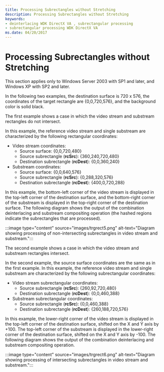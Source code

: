 ```yaml
---
title: Processing Subrectangles without Stretching
description: Processing Subrectangles without Stretching
keywords:
- deinterlacing WDK DirectX VA , subrectangular processing
- subrectangular processing WDK DirectX VA
ms.date: 04/20/2017
---
```


# Processing Subrectangles without Stretching

This section applies only to Windows Server 2003 with SP1 and later, and Windows XP with SP2 and later.

In the following two examples, the destination surface is 720 x 576, the coordinates of the target rectangle are {0,0,720,576}, and the background color is solid black.

The first example shows a case in which the video stream and substream rectangles do not intersect.

In this example, the reference video stream and single substream are characterized by the following rectangular coordinates:

* Video stream coordinates:
  * Source surface: {0,0,720,480}
  * Source subrectangle (**rcSrc**): {360,240,720,480}
  * Destination subrectangle (**rcDest**): {0,0,360,240}
* Substream coordinates:
  * Source surface: {0,0,640,576}
  * Source subrectangle (**rcSrc**): {0,288,320,576}
  * Destination subrectangle (**rcDest**): {400,0,720,288}

In this example, the bottom-left corner of the video stream is displayed in the top-left corner of the destination surface, and the bottom-right corner of the substream is displayed in the top-right corner of the destination surface. The following diagram shows the output of the combination deinterlacing and substream compositing operation (the hashed regions indicate the subrectangles that are processed).

:::image type="content" source="images/trgrect5.png" alt-text="Diagram showing processing of non-intersecting subrectangles in video stream and substream.":::

The second example shows a case in which the video stream and substream rectangles intersect.

In the second example, the source surface coordinates are the same as in the first example. In this example, the reference video stream and single substream are characterized by the following subrectangular coordinates:

* Video stream subrectangular coordinates:
  * Source subrectangle (**rcSrc**): {260,92,720,480}
  * Destination subrectangle (**rcDest**): {0,0,460,388}
* Substream subrectangular coordinates:
  * Source subrectangle (**rcSrc**): {0,0,460,388}
  * Destination subrectangle (**rcDest**): {260,188,720,576}

In this example, the lower-right corner of the video stream is displayed in the top-left corner of the destination surface, shifted on the X and Y axis by +100. The top-left corner of the substream is displayed in the lower-right corner of the destination surface, shifted on the X and Y axis by -100. The following diagram shows the output of the combination deinterlacing and substream compositing operation.

:::image type="content" source="images/trgrect6.png" alt-text="Diagram showing processing of intersecting subrectangles in video stream and substream.":::
